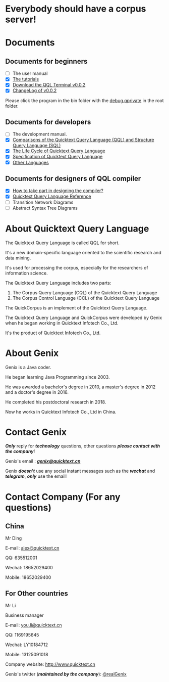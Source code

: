 # Everybody should have a corpus server!

# Documents
## Documents for beginners
- [ ] The user manual
- [x] [The tutorials](tutorials.md)
- [x] [Download the QQL Terminal v0.0.2](https://github.com/quicktext/qql/releases)
- [x] [ChangeLog of v0.0.2](changelog.md)

Please click the program in the bin folder with the [debug.qprivate](http://www.quicktext.cn/debug.qprivate) in the root folder.

## Documents for developers
- [ ] The development manual.
- [x] [Comparisons of the Quicktext Query Language (QQL) and Structure Query Language (SQL)](features.md)
- [x] [The Life Cycle of Quicktext Query Language](lifecycle.md)
- [x] [Specification of Quicktext Query Language](specification.md)
- [x] [Other Languages](otherlanguage.md)

## Documents for designers of QQL compiler
- [x] [How to take part in designing the compiler?](how.md)
- [x] [Quicktext Query Language Reference](references.md)
- [ ] Transition Network Diagrams
- [ ] Abstract Syntax Tree Diagrams

# About Quicktext Query Language

The Quicktext Query Language is called QQL for short.

It's a new domain-specific language oriented to the scientific research and data mining.

It's used for processing the corpus, especially for the researchers of information science.

The Quicktext Query Language includes two parts:

1. The Corpus Query Language (CQL) of the Quicktext Query Language
2. The Corpus Control Language (CCL) of the Quicktext Query Language

The QuickCorpus is an implement of the Quicktext Query Language.

The Quicktext Query Language and QuickCorpus were developed by Genix when he began working in Quicktext Infotech Co., Ltd.

It's the product of Quicktext Infotech Co., Ltd.

# About Genix

Genix is a Java coder. 

He began learning Java Programming since 2003.

He was awarded a bachelor's degree in 2010, a master's degree in 2012 and a doctor's degree in 2016. 

He completed his postdoctoral research in 2018.

Now he works in Quicktext Infotech Co., Ltd in China.

# Contact Genix

***Only*** reply for ***technology*** questions, other questions ***please contact with the company***!
 
Genix's email : ***genix@quicktext.cn***

Genix ***doesn't*** use any social instant messages such as the ***wechat*** and ***telegram***, ***only*** use the email!

# Contact Company (For any questions)

## **China**

Mr Ding 

E-mail: alex@quicktext.cn

QQ: 635512001

Wechat: 18652029400

Mobile: 18652029400

## **For Other countries**

Mr Li 

Business manager 

E-mail: you.li@quicktext.cn

QQ: 1169195645

Wechat: LY10184712

Mobile: 13125091018

Company website: 
<http://www.quicktext.cn>

Genix's twitter (***maintained by the company***): [@realGenix](https://twitter.com/realGenix)

